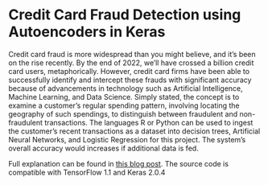 # Credit Card Fraud Detection using Autoencoders in Keras

Credit card fraud is more widespread than you might believe, and it’s been on the rise recently. By the end of 2022, we’ll have crossed a billion credit card users, metaphorically. However, credit card firms have been able to successfully identify and intercept these frauds with significant accuracy because of advancements in technology such as Artificial Intelligence, Machine Learning, and Data Science. Simply stated, the concept is to examine a customer’s regular spending pattern, involving locating the geography of such spendings, to distinguish between fraudulent and non-fraudulent transactions. The languages R or Python can be used to ingest the customer’s recent transactions as a dataset into decision trees, Artificial Neural Networks, and Logistic Regression for this project. The system’s overall accuracy would increases if additional data is fed.

Full explanation can be found in [this blog post](https://www.curiousily.com/posts/credit-card-fraud-detection-using-autoencoders-in-keras/). The source code is compatible with TensorFlow 1.1 and Keras 2.0.4



